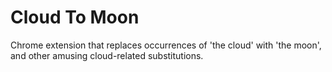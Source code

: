 Cloud To Moon
=============

Chrome extension that replaces occurrences of 'the cloud' with 'the moon', and other amusing cloud-related substitutions.